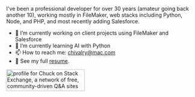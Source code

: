 I've been a professional developer for over 30 years (amateur going back another 10), working mostly in FileMaker, web stacks including Python, Node, and PHP, and most recently adding Salesforce.

- 🔭 I’m currently working on client projects using FileMaker and Salesforce
- 🌱 I’m currently learning AI with Python
- 📫 How to reach me: <a href="mailto:chivalry@mac.com">chivalry@mac.com</a>
- 📄 See my full [resume].

[resume]: https://github.com/chivalry/resume

<!-- ![Chuck's GitHub stats](https://github-readme-stats.vercel.app/api?username=chivalry\&include_all_commits=true) -->

<a href="https://stackexchange.com/users/25531"><img src="https://stackexchange.com/users/flair/25531.png" width="208" height="58" alt="profile for Chuck on Stack Exchange, a network of free, community-driven Q&amp;A sites" title="profile for Chuck on Stack Exchange, a network of free, community-driven Q&amp;A sites"></a>
